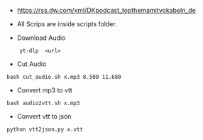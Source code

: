 - https://rss.dw.com/xml/DKpodcast_topthemamitvokabeln_de
- All Scrips are inside scripts folder.

- Download Audio
```
    yt-dlp  <url>
```
- Cut Audio
```
bash cut_audio.sh x.mp3 8.500 11.680
```
- Convert mp3 to vtt
```
bash audio2vtt.sh x.mp3 
```

- Convert vtt to json
```
python vtt2json.py x.vtt 
```